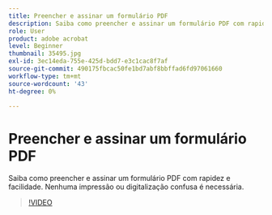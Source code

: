 ```yaml
---
title: Preencher e assinar um formulário PDF
description: Saiba como preencher e assinar um formulário PDF com rapidez e facilidade
role: User
product: adobe acrobat
level: Beginner
thumbnail: 35495.jpg
exl-id: 3ec14eda-755e-425d-bdd7-e3c1cac8f7af
source-git-commit: 490175fbcac50fe1bd7abf8bbffad6fd97061660
workflow-type: tm+mt
source-wordcount: '43'
ht-degree: 0%

---
```


# Preencher e assinar um formulário PDF

Saiba como preencher e assinar um formulário PDF com rapidez e facilidade. Nenhuma impressão ou digitalização confusa é necessária.

>[!VIDEO](https://video.tv.adobe.com/v/35495?hidetitle=true)
